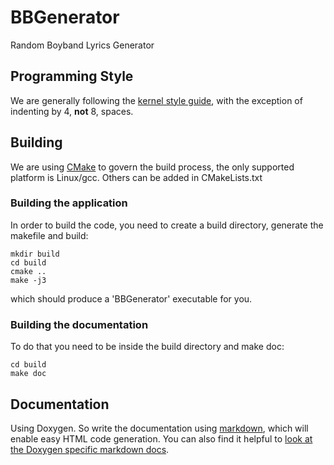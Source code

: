 BBGenerator
===========

Random Boyband Lyrics Generator

## Programming Style

We are generally following the [kernel style guide](https://www.kernel.org/doc/Documentation/CodingStyle), with the exception of indenting by 4, **not** 8, spaces.

## Building

We are using [CMake](http://www.cmake.org/) to govern the build process, the only supported platform is Linux/gcc. Others can be added in CMakeLists.txt
### Building the application

In order to build the code, you need to create a build directory, generate the makefile and build:

    mkdir build
    cd build
    cmake ..
    make -j3

which should produce a 'BBGenerator' executable for you.

### Building the documentation

To do that you need to be inside the build directory and make doc:

    cd build
    make doc


## Documentation

Using Doxygen. So write the documentation using [markdown](http://daringfireball.net/projects/markdown/syntax), which will enable easy HTML code generation. You can also find it helpful to [look at the Doxygen specific markdown docs](http://www.stack.nl/~dimitri/doxygen/manual/markdown.html).


